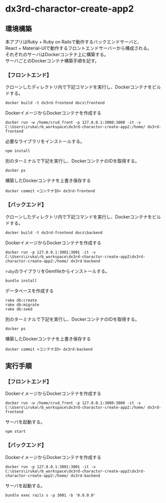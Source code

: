 # dx3rd-charactor-create-app2


## 環境構築
本アプリはRuby + Ruby on Railsで動作するバックエンドサーバと、<br>
React + Material-UIで動作するフロントエンドサーバーから構成される。<br>
それぞれのサーバはDockerコンテナ上に構築する。<br>
サーバごとのDockerコンテナ構築手順を記す。

### 【フロントエンド】
クローンしたディレクトリ内で下記コマンドを実行し、Dockerコンテナをビルドする。
```
docker build -t dx3rd-frontend docs\frontend
```
DockerイメージからDockerコンテナを作成する
```
docker run -w /home/crud_front -p 127.0.0.1:3000:3000 -it -v C:\Users\iruka\rb_workspace\dx3rd-charactor-create-app2:/home/ dx3rd-frontend
```
必要なライブラリをインストールする。
```
npm install
```
別のターミナルで下記を実行し、DockerコンテナのIDを取得する。
```
docker ps
```
構築したDockerコンテナを上書き保存する
```
docker commit <コンテナID> dx3rd-frontend
```

### 【バックエンド】
クローンしたディレクトリ内で下記コマンドを実行し、Dockerコンテナをビルドする。
```
docker build -t dx3rd-frontend docs\backend
```
DockerイメージからDockerコンテナを作成する
```
docker run -p 127.0.0.1:3001:3001 -it -v C:\Users\iruka\rb_workspace\dx3rd-charactor-create-app2\dx3rd-charactor-create-app2:/home/ dx3rd-backend
```

`ruby`のライブラリをGemfileからインストールする。
```
bundle install
```
データベースを作成する
```
rake db:create
rake db:migrate
rake db:seed
```
別のターミナルで下記を実行し、DockerコンテナのIDを取得する。
```
docker ps
```
構築したDockerコンテナを上書き保存する
```
docker commit <コンテナID> dx3rd-backend
```

## 実行手順
### 【フロントエンド】
DockerイメージからDockerコンテナを作成する
```
docker run -w /home/crud_front -p 127.0.0.1:3000:3000 -it -v C:\Users\iruka\rb_workspace\dx3rd-charactor-create-app2:/home/ dx3rd-frontend
```
サーバを起動する。
```
npm start
```

### 【バックエンド】

DockerイメージからDockerコンテナを作成する
```
docker run -p 127.0.0.1:3001:3001 -it -v C:\Users\iruka\rb_workspace\dx3rd-charactor-create-app2\dx3rd-charactor-create-app2:/home/ dx3rd-backend
```
サーバを起動する。
```
bundle exec rails s -p 3001 -b '0.0.0.0'
```